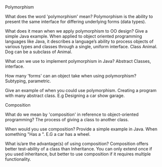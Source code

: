 Polymorphism

What does the word 'polymorphism' mean?
Polymorphism is the ability to present the same interface
for differing underlying forms (data types).


What does it mean when we apply polymorphism to OO design? Give a simple Java example.
When applied to object oriented programming languages like Java, it describes a language’s ability to process objects of various types and classes through a single, uniform interface. Class Animal. Dog can be a subclass of Animal.

What can we use to implement polymorphism in Java?
Abstract Classes, interface.

How many 'forms' can an object take when using polymorphism?
Subtyping, parametric.

Give an example of when you could use polymorphism.
Creating a program with many abstract class. E.g Designing a car show garage.

Composition

What do we mean by 'composition' in reference to object-oriented programming?
The process of giving a class to another class.

When would you use composition? Provide a simple example in Java.
When something "Has a ". E.G a car has a wheel.

What is/are the advantage(s) of using composition?
Composition offers better test-ability of a class than Inheritance.
You can only extend once if you used inheritance, but better to use composition if it requires multiple functionality.
